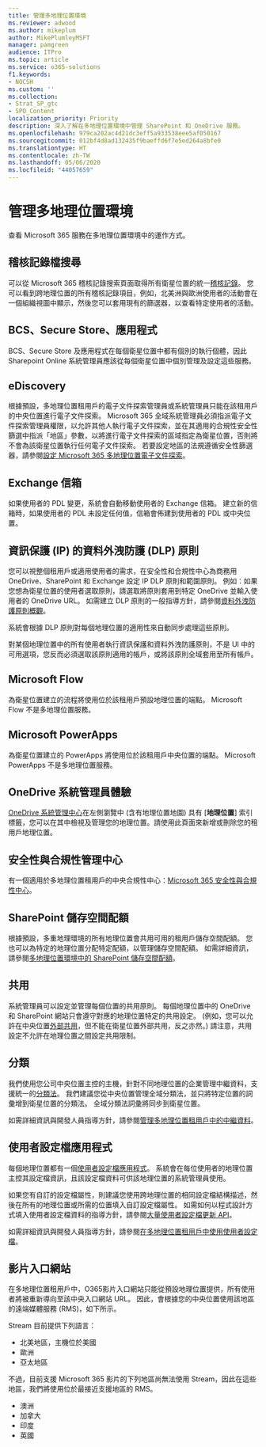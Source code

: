 ```yaml
---
title: 管理多地理位置環境
ms.reviewer: adwood
ms.author: mikeplum
author: MikePlumleyMSFT
manager: pamgreen
audience: ITPro
ms.topic: article
ms.service: o365-solutions
f1.keywords:
- NOCSH
ms.custom: ''
ms.collection:
- Strat_SP_gtc
- SPO_Content
localization_priority: Priority
description: 深入了解在多地理位置環境中管理 SharePoint 和 OneDrive 服務。
ms.openlocfilehash: 979ca202ac4d21dc3eff5a933538eee5af050167
ms.sourcegitcommit: 012bf4d8ad132435f9baeffd6f7e5ed264a8bfe0
ms.translationtype: HT
ms.contentlocale: zh-TW
ms.lasthandoff: 05/06/2020
ms.locfileid: "44057659"
---
```

# <a name="administering-a-multi-geo-environment"></a>管理多地理位置環境

查看 Microsoft 365 服務在多地理位置環境中的運作方式。

## <a name="audit-log-search"></a>稽核記錄檔搜尋

可以從 Microsoft 365 稽核記錄搜索頁面取得所有衛星位置的統一[稽核記錄](https://support.office.com/article/0d4d0f35-390b-4518-800e-0c7ec95e946c)。 您可以看到跨地理位置的所有稽核記錄項目，例如，北美洲與歐洲使用者的活動會在一個組織視圖中顯示，然後您可以套用現有的篩選器，以查看特定使用者的活動。

## <a name="bcs-secure-store-apps"></a>BCS、Secure Store、應用程式

BCS、Secure Store 及應用程式在每個衛星位置中都有個別的執行個體，因此 Sharepoint Online 系統管理員應該從每個衛星位置中個別管理及設定這些服務。

## <a name="ediscovery"></a>eDiscovery 

根據預設，多地理位置租用戶的電子文件探索管理員或系統管理員只能在該租用戶的中央位置進行電子文件探索。 Microsoft 365 全域系統管理員必須指派電子文件探索管理員權限，以允許其他人執行電子文件探索，並在其適用的合規性安全性篩選中指派「地區」參數，以將進行電子文件探索的區域指定為衛星位置，否則將不會為該衛星位置執行任何電子文件探索。 若要設定地區的法規遵循安全性篩選器，請參閱[設定 Microsoft 365 多地理位置電子文件探索](multi-geo-ediscovery-configuration.md)。

## <a name="exchange-mailboxes"></a>Exchange 信箱

如果使用者的 PDL 變更，系統會自動移動使用者的 Exchange 信箱。 建立新的信箱時，如果使用者的 PDL 未設定任何值，信箱會佈建到使用者的 PDL 或中央位置。

## <a name="information-protection-ip-data-loss-prevention-dlp-policy"></a>資訊保護 (IP) 的資料外洩防護 (DLP) 原則

您可以視整個租用戶或適用使用者的需求，在安全性和合規性中心為商務用 OneDrive、SharePoint 和 Exchange 設定 IP DLP 原則和範圍原則。 例如：如果您想為衛星位置的使用者選取原則，請選取將原則套用到特定 OneDrive 並輸入使用者的 OneDrive URL。 如需建立 DLP 原則的一般指導方針，請參閱[資料外洩防護原則概觀](https://support.office.com/article/1966b2a7-d1e2-4d92-ab61-42efbb137f5e)。

系統會根據 DLP 原則對每個地理位置的適用性來自動同步處理這些原則。

對某個地理位置中的所有使用者執行資訊保護和資料外洩防護原則，不是 UI 中的可用選項，您反而必須選取該原則適用的帳戶，或將該原則全域套用至所有帳戶。

## <a name="microsoft-flow"></a>Microsoft Flow

為衛星位置建立的流程將使用位於該租用戶預設地理位置的端點。  Microsoft Flow 不是多地理位置服務。 

## <a name="microsoft-powerapps"></a>Microsoft PowerApps

為衛星位置建立的 PowerApps 將使用位於該租用戶中央位置的端點。 Microsoft PowerApps 不是多地理位置服務。 

## <a name="onedrive-administrator-experience"></a>OneDrive 系統管理員體驗

[OneDrive 系統管理中心](https://admin.onedrive.com)在左側瀏覽中 (含有地理位置地圖) 具有 [**地理位置**] 索引標籤，您可以在其中檢視及管理您的地理位置。請使用此頁面來新增或刪除您的租用戶地理位置。

## <a name="security-and-compliance-admin-center"></a>安全性與合規性管理中心

有一個適用於多地理位置租用戶的中央合規性中心：[Microsoft 365 安全性與合規性中心](https://protection.office.com/?rfr=AdminCenter\#/homepage)。

## <a name="sharepoint-storage-quota"></a>SharePoint 儲存空間配額

根據預設，多重地理環境的所有地理位置會共用可用的租用戶儲存空間配額。  您也可以為特定的地理位置分配特定配額，以管理儲存空間配額。 如需詳細資訊，請參閱[多地理位置環境中的 SharePoint 儲存空間配額](sharepoint-multi-geo-storage-quota.md)。

## <a name="sharing"></a>共用

系統管理員可以設定並管理每個位置的共用原則。 每個地理位置中的 OneDrive 和 SharePoint 網站只會遵守對應的地理位置特定的共用設定。 (例如，您可以允許在中央位置[外部共用](https://support.office.com/article/C8A462EB-0723-4B0B-8D0A-70FEAFE4BE85)，但不能在衛星位置外部共用，反之亦然。) 請注意，共用設定不允許在地理位置之間設定共用限制。

## <a name="taxonomy"></a>分類

我們使用您公司中央位置主控的主機，針對不同地理位置的企業管理中繼資料，支援統一的[分類法](https://docs.microsoft.com/sharepoint/managed-metadata)。 我們建議您從中央位置管理全域分類法，並只將特定位置的詞彙增到衛星位置的分類法。 全域分類法詞彙將同步到衛星位置。

如需詳細資訊與開發人員指導方針，請參閱[管理多地理位置租用戶中的中繼資料](https://docs.microsoft.com/sharepoint/dev/solution-guidance/multigeo-managedmetadata)。

## <a name="user-profile-application"></a>使用者設定檔應用程式

每個地理位置都有一個[使用者設定檔應用程式](https://docs.microsoft.com/sharepoint/manage-user-profiles)。 系統會在每位使用者的地理位置主控其設定檔資訊，且該設定檔資料可供該地理位置的系統管理員使用。

如果您有自訂的設定檔屬性，則建議您使用跨地理位置的相同設定檔結構描述，然後在所有的地理位置或所需的位置填入自訂設定檔屬性。 如需如何以程式設計方式填入使用者設定檔資料的指導方針，請參閱[大量使用者設定檔更新 API](https://docs.microsoft.com/sharepoint/dev/solution-guidance/bulk-user-profile-update-api-for-sharepoint-online)。

如需詳細資訊與開發人員指導方針，請參閱[在多地理位置租用戶中使用使用者設定檔](https://docs.microsoft.com/sharepoint/dev/solution-guidance/multigeo-userprofileexperience)。

## <a name="video-portal"></a>影片入口網站

在多地理位置租用戶中，O365影片入口網站只能從預設地理位置提供，所有使用者將被重新導向至該中央入口網站 URL。 因此，會根據您的中央位置使用該地區的遠端媒體服務 (RMS)，如下所示。

Stream 目前提供下列語言：

- 北美地區，主機位於美國 
- 歐洲
- 亞太地區

不過，目前支援 Microsoft 365 影片的下列地區尚無法使用 Stream，因此在這些地區，我們將使用位於最接近支援地區的 RMS。

- 澳洲
- 加拿大
- 印度
- 英國
